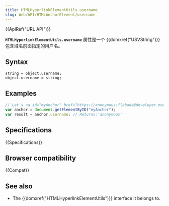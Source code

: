 ```yaml
---
title: HTMLHyperlinkElementUtils.username
slug: Web/API/HTMLAnchorElement/username
---
```


{{ApiRef("URL API")}}

**`HTMLHyperlinkElementUtils.username`** 属性是一个 {{domxref("USVString")}}包含域名前面指定的用户名。

## Syntax

```plain
string = object.username;
object.username = string;
```

## Examples

```js
// Let's <a id="myAnchor" href="https://anonymous:flabada@developer.mozilla.org/en-US/docs/HTMLHyperlinkElementUtils.username"> be in the document
var anchor = document.getElementByID("myAnchor");
var result = anchor.username; // Returns:'anonymous'
```

## Specifications

{{Specifications}}

## Browser compatibility

{{Compat}}

## See also

- The {{domxref("HTMLHyperlinkElementUtils")}} interface it belongs to.
